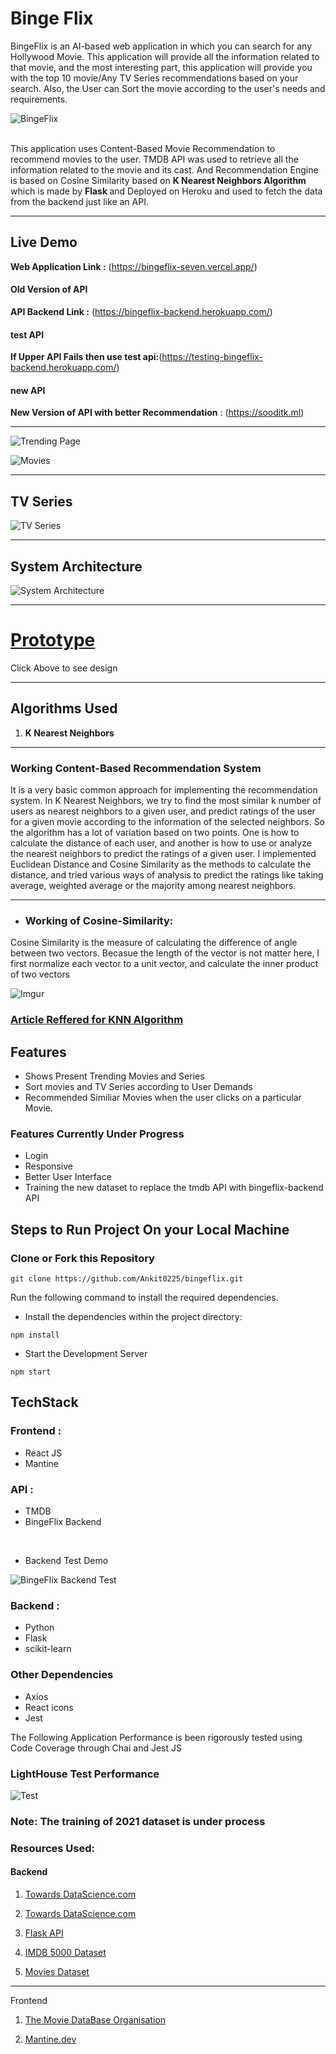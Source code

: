
# Binge Flix

BingeFlix is an AI-based web application in which you can search for any Hollywood Movie. This application will provide all the information related to that movie, and the most interesting part, this application will provide you with the top 10 movie/Any TV Series recommendations based on your search. Also, the User can Sort the movie according to the user's needs and requirements.
<br>

![BingeFlix](https://cdn.discordapp.com/attachments/889884346301964348/980171554535137331/logo.png)

<br>
This application uses Content-Based Movie Recommendation to recommend movies to the user. TMDB API was used to retrieve all the information related to the movie and its cast. And Recommendation Engine is based on Cosine Similarity based on
<b> K Nearest Neighbors Algorithm </b> which is made by <b>
Flask </b> and Deployed on Heroku and used to fetch the data from the backend just like an API.

<br>

-----
## Live Demo 

<b>Web Application Link :</b> (https://bingeflix-seven.vercel.app/)
<br>

#### Old Version of API
<b>API Backend Link :</b> (https://bingeflix-backend.herokuapp.com/) 
<br>

#### test API 
<b>If Upper API Fails then use test api:</b>(https://testing-bingeflix-backend.herokuapp.com/)

#### new API
<b>New Version of API with better Recommendation</b> : (https://sooditk.ml)

-----
![Trending Page](https://cdn.discordapp.com/attachments/926055068271251467/980163620082155600/unknown.png)

![Movies](https://cdn.discordapp.com/attachments/926055068271251467/980164721212817428/unknown.png)

-------

## TV Series
![TV Series](https://cdn.discordapp.com/attachments/926055068271251467/980165029171200000/unknown.png)

-----------

## System Architecture

![System Architecture](https://cdn.discordapp.com/attachments/796397516643368961/980373711725142016/Group_76.jpg)

--------
# [Prototype](https://www.figma.com/proto/Dt8RVdVk9s6BHbshuW1I5C/Movie-Recommender?node-id=53%3A96&scaling=scale-down&page-id=0%3A1&starting-point-node-id=53%3A96)


Click Above to see design

--------
## Algorithms Used

1. <b> K Nearest Neighbors </b>
<!-- 2. <b> Heap Sort Algorithm by Heap-Js </b> -->

------
### Working Content-Based Recommendation System

It is a very basic common approach for implementing the recommendation system. In K Nearest Neighbors, we try to find the most similar k number of users as nearest neighbors to a given user, and predict ratings of the user for a given movie according to the information of the selected neighbors. So the algorithm has a lot of variation based on two points. One is how to calculate the distance of each user, and another is how to use or analyze the nearest neighbors to predict the ratings of a given user. I implemented Euclidean Distance and Cosine Similarity as the methods to calculate the distance, and tried various ways of analysis to predict the ratings like taking average, weighted average or the majority among nearest neighbors.

-----------------------------------

- ### Working of Cosine-Similarity:

 Cosine Similarity is the measure of calculating the difference of angle between two vectors. Becasue the length of the vector is not matter here, I first normalize each vector to a unit vector, and calculate the inner product of two vectors

![Imgur](https://i.imgur.com/4HFOKJt.png)


 ### [Article Reffered for KNN Algorithm](https://cs.carleton.edu/cs_comps/0910/netflixprize/final_results/knn/index.html)


<!-- ## Sorting Algorithm

Using Heap Sort the movies and TV Series get sort within no time using Heap-JS -->
## Features

- Shows Present Trending Movies and Series
- Sort movies and TV Series according to User Demands
- Recommended Similiar Movies when the user clicks on a particular Movie.
### Features Currently Under Progress

- Login 
- Responsive
- Better User Interface
- Training the new dataset to replace the tmdb API with bingeflix-backend API 

## Steps to Run Project On your Local Machine
### Clone or Fork this Repository

```
git clone https://github.com/Ankit0225/bingeflix.git
```

Run the following command to install the required dependencies.
 
- Install the dependencies within the project directory:
```
npm install
```
- Start the Development Server
```
npm start
```

## TechStack

### <b>Frontend</b> :
 - React JS
 - Mantine 

### <b>API</b> : 
 - TMDB
 - BingeFlix Backend
 <br>

 - Backend Test Demo

![BingeFlix Backend Test](https://cdn.discordapp.com/attachments/796397516643368961/980362812704571432/unknown.png)

### <b>Backend</b> :
 - Python
 - Flask
 - scikit-learn

### Other Dependencies
 - Axios
 - React icons
 - Jest 


The Following Application Performance is been rigorously tested
using Code Coverage through Chai and Jest JS  
### LightHouse Test Performance 

![Test](https://cdn.discordapp.com/attachments/912221791592796190/980214843938336838/unknown.png)

### Note: The training of 2021 dataset is under process

### Resources Used:

#### Backend


1. [Towards DataScience.com](https://towardsdatascience.com/how-to-build-from-scratch-a-content-based-movie-recommender-with-natural-language-processing-25ad400eb243)

2. [Towards DataScience.com](https://towardsdatascience.com/build-a-movie-recommendation-engine-backend-api-in-5-minutes-part-2-851b840bc26d)

3. [Flask API](https://towardsdatascience.com/creating-restful-apis-using-flask-and-python-655bad51b24#:~:text=A%20Comprehensive%20Guide%20for%20building%20Web%20APIs%20with%20Flask&text=Flask%20is%20a%20widely,scale%20up%20to%20complex%20applications)

4. [IMDB 5000 Dataset](https://www.kaggle.com/carolzhangdc/imdb-5000-movie-dataset)
5. [Movies Dataset](https://www.kaggle.com/rounakbanik/the-movies-dataset)

-----------------------------------------------------------

Frontend

1. [The Movie DataBase Organisation](https://www.themoviedb.org/)

2. [Mantine.dev](https://mantine.dev/)
